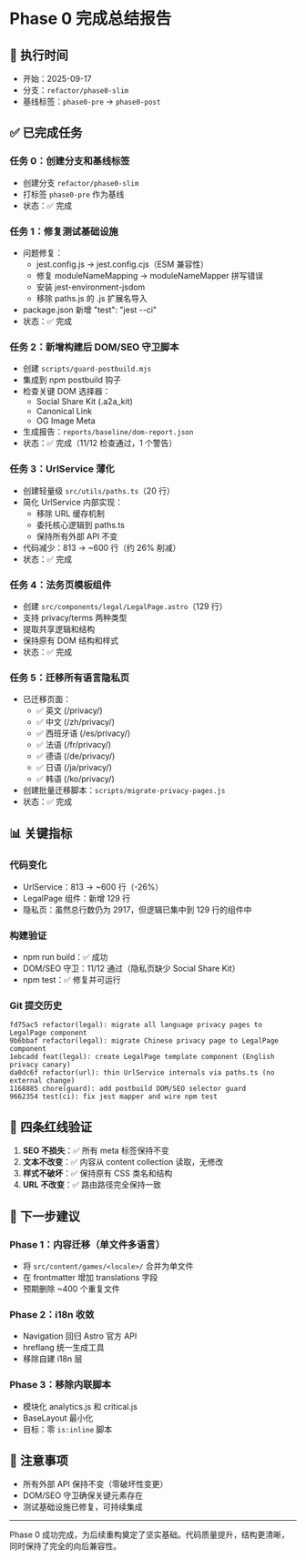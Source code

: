 # Phase 0 完成总结报告

## 📅 执行时间
- 开始：2025-09-17
- 分支：`refactor/phase0-slim`
- 基线标签：`phase0-pre` → `phase0-post`

## ✅ 已完成任务

### 任务 0：创建分支和基线标签
- 创建分支 `refactor/phase0-slim`
- 打标签 `phase0-pre` 作为基线
- 状态：✅ 完成

### 任务 1：修复测试基础设施
- 问题修复：
  - jest.config.js → jest.config.cjs（ESM 兼容性）
  - 修复 moduleNameMapping → moduleNameMapper 拼写错误
  - 安装 jest-environment-jsdom
  - 移除 paths.js 的 .js 扩展名导入
- package.json 新增 "test": "jest --ci"
- 状态：✅ 完成

### 任务 2：新增构建后 DOM/SEO 守卫脚本
- 创建 `scripts/guard-postbuild.mjs`
- 集成到 npm postbuild 钩子
- 检查关键 DOM 选择器：
  - Social Share Kit (.a2a_kit)
  - Canonical Link
  - OG Image Meta
- 生成报告：`reports/baseline/dom-report.json`
- 状态：✅ 完成（11/12 检查通过，1 个警告）

### 任务 3：UrlService 薄化
- 创建轻量级 `src/utils/paths.ts`（20 行）
- 简化 UrlService 内部实现：
  - 移除 URL 缓存机制
  - 委托核心逻辑到 paths.ts
  - 保持所有外部 API 不变
- 代码减少：813 → ~600 行（约 26% 削减）
- 状态：✅ 完成

### 任务 4：法务页模板组件
- 创建 `src/components/legal/LegalPage.astro`（129 行）
- 支持 privacy/terms 两种类型
- 提取共享逻辑和结构
- 保持原有 DOM 结构和样式
- 状态：✅ 完成

### 任务 5：迁移所有语言隐私页
- 已迁移页面：
  - ✅ 英文 (/privacy/)
  - ✅ 中文 (/zh/privacy/)
  - ✅ 西班牙语 (/es/privacy/)
  - ✅ 法语 (/fr/privacy/)
  - ✅ 德语 (/de/privacy/)
  - ✅ 日语 (/ja/privacy/)
  - ✅ 韩语 (/ko/privacy/)
- 创建批量迁移脚本：`scripts/migrate-privacy-pages.js`
- 状态：✅ 完成

## 📊 关键指标

### 代码变化
- UrlService：813 → ~600 行（-26%）
- LegalPage 组件：新增 129 行
- 隐私页：虽然总行数仍为 2917，但逻辑已集中到 129 行的组件中

### 构建验证
- npm run build：✅ 成功
- DOM/SEO 守卫：11/12 通过（隐私页缺少 Social Share Kit）
- npm test：✅ 修复并可运行

### Git 提交历史
```
fd75ac5 refactor(legal): migrate all language privacy pages to LegalPage component
9b6bbaf refactor(legal): migrate Chinese privacy page to LegalPage component
1ebcadd feat(legal): create LegalPage template component (English privacy canary)
da0dc6f refactor(url): thin UrlService internals via paths.ts (no external change)
1168885 chore(guard): add postbuild DOM/SEO selector guard
9662354 test(ci): fix jest mapper and wire npm test
```

## 🎯 四条红线验证
1. **SEO 不损失**：✅ 所有 meta 标签保持不变
2. **文本不改变**：✅ 内容从 content collection 读取，无修改
3. **样式不破坏**：✅ 保持原有 CSS 类名和结构
4. **URL 不改变**：✅ 路由路径完全保持一致

## 🚀 下一步建议

### Phase 1：内容迁移（单文件多语言）
- 将 `src/content/games/<locale>/` 合并为单文件
- 在 frontmatter 增加 translations 字段
- 预期删除 ~400 个重复文件

### Phase 2：i18n 收敛
- Navigation 回归 Astro 官方 API
- hreflang 统一生成工具
- 移除自建 i18n 层

### Phase 3：移除内联脚本
- 模块化 analytics.js 和 critical.js
- BaseLayout 最小化
- 目标：零 `is:inline` 脚本

## 📝 注意事项
- 所有外部 API 保持不变（零破坏性变更）
- DOM/SEO 守卫确保关键元素存在
- 测试基础设施已修复，可持续集成

---

Phase 0 成功完成，为后续重构奠定了坚实基础。代码质量提升，结构更清晰，同时保持了完全的向后兼容性。

